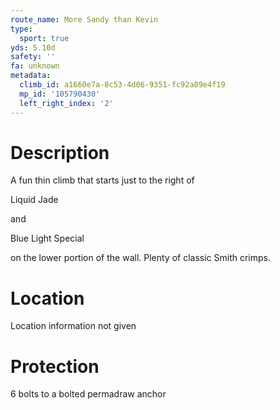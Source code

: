 ```yaml
---
route_name: More Sandy than Kevin
type:
  sport: true
yds: 5.10d
safety: ''
fa: unknown
metadata:
  climb_id: a1660e7a-8c53-4d06-9351-fc92a89e4f19
  mp_id: '105790430'
  left_right_index: '2'
---
```

# Description
A fun thin climb that starts just to the right of

Liquid Jade

and

Blue Light Special

on the lower portion of the wall.  Plenty of classic Smith crimps.

# Location
Location information not given

# Protection
6 bolts to a bolted permadraw anchor
